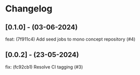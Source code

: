 # Changelog

## [0.1.0] - (03-06-2024)
feat: (7f911c4) Add seed jobs to mono concept repository (#4)

## [0.0.2] - (23-05-2024)
fix: (fc92cb1) Resolve CI tagging (#3)
